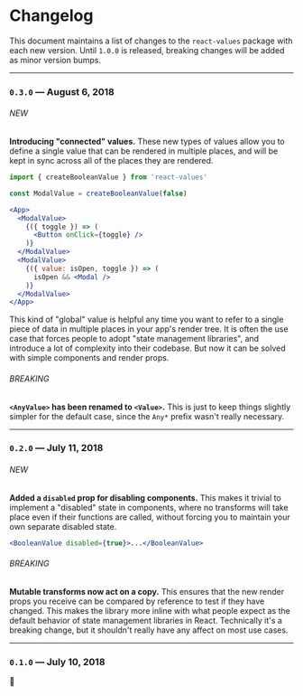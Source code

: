 # Changelog

This document maintains a list of changes to the `react-values` package with each new version. Until `1.0.0` is released, breaking changes will be added as minor version bumps.

---

### `0.3.0` — August 6, 2018

###### NEW

**Introducing "connected" values.** These new types of values allow you to define a single value that can be rendered in multiple places, and will be kept in sync across all of the places they are rendered.

```jsx
import { createBooleanValue } from 'react-values'

const ModalValue = createBooleanValue(false)

<App>
  <ModalValue>
    {({ toggle }) => (
      <Button onClick={toggle} />
    )}
  </ModalValue>
  <ModalValue>
    {({ value: isOpen, toggle }) => (
      isOpen && <Modal />
    )}
  </ModalValue>
</App>
```

This kind of "global" value is helpful any time you want to refer to a single piece of data in multiple places in your app's render tree. It is often the use case that forces people to adopt "state management libraries", and introduce a lot of complexity into their codebase. But now it can be solved with simple components and render props.

###### BREAKING

**`<AnyValue>` has been renamed to `<Value>`.** This is just to keep things slightly simpler for the default case, since the `Any*` prefix wasn't really necessary.

---

### `0.2.0` — July 11, 2018

###### NEW

**Added a `disabled` prop for disabling components.** This makes it trivial to implement a "disabled" state in components, where no transforms will take place even if their functions are called, without forcing you to maintain your own separate disabled state.

```jsx
<BooleanValue disabled={true}>...</BooleanValue>
```

###### BREAKING

**Mutable transforms now act on a copy.** This ensures that the new render props you receive can be compared by reference to test if they have changed. This makes the library more inline with what people expect as the default behavior of state management libraries in React. Technically it's a breaking change, but it shouldn't really have any affect on most use cases.

---

### `0.1.0` — July 10, 2018

:tada:
